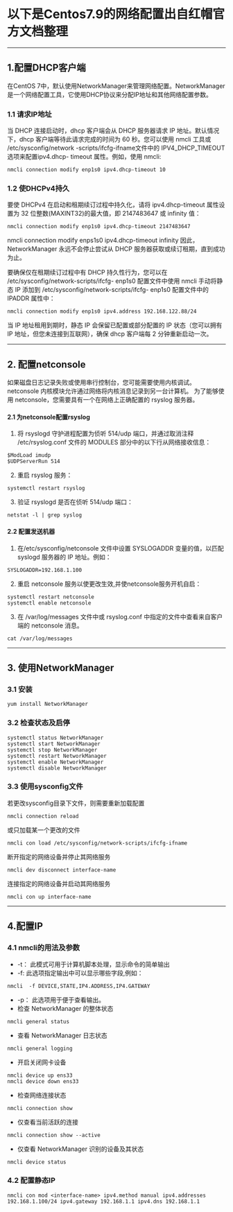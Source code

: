 # 以下是Centos7.9的网络配置出自红帽官方文档整理

-----

## 1.配置DHCP客户端

在CentOS 7中，默认使用NetworkManager来管理网络配置。NetworkManager是一个网络配置工具，它使用DHCP协议来分配IP地址和其他网络配置参数。

### 1.1 请求IP地址

当 DHCP 连接启动时，dhcp 客户端会从 DHCP 服务器请求 IP 地址。默认情况下，dhcp 客户端等待此请求完成的时间为 60 秒。您可以使用 nmcli 工具或 /etc/sysconfig/network -scripts/ifcfg-ifname文件中的 IPV4_DHCP_TIMEOUT 选项来配置ipv4.dhcp- timeout 属性。例如，使用 nmcli:

```
nmcli connection modify enp1s0 ipv4.dhcp-timeout 10
```

### 1.2 使DHCPv4持久

要使 DHCPv4 在启动和租期续订过程中持久化，请将 ipv4.dhcp-timeout 属性设置为 32 位整数(MAXINT32)的最大值，即 2147483647 或 infinity 值：

```
nmcli connection modify enp1s0 ipv4.dhcp-timeout 2147483647
```

nmcli connection modify enps1s0 ipv4.dhcp-timeout infinity
因此，NetworkManager 永远不会停止尝试从 DHCP 服务器获取或续订租期，直到成功为止。

要确保仅在租期续订过程中有 DHCP 持久性行为，您可以在 /etc/sysconfig/network-scripts/ifcfg- enp1s0 配置文件中使用 nmcli 手动将静态 IP 添加到 /etc/sysconfig/network-scripts/ifcfg- enp1s0 配置文件中的 IPADDR 属性中：

```
nmcli connection modify enp1s0 ipv4.address 192.168.122.88/24
```

当 IP 地址租用到期时，静态 IP 会保留已配置或部分配置的 IP 状态（您可以拥有 IP 地址，但您未连接到互联网），确保 dhcp 客户端每 2 分钟重新启动一次。

-----

## 2. 配置netconsole

如果磁盘日志记录失败或使用串行控制台，您可能需要使用内核调试。netconsole 内核模块允许通过网络将内核消息记录到另一台计算机。
为了能够使用 netconsole，您需要具有一个在网络上正确配置的 rsyslog 服务器。

#### 2.1 为netconsole配置rsyslog

1. 将 rsyslogd 守护进程配置为侦听 514/udp 端口，并通过取消注释 /etc/rsyslog.conf 文件的 MODULES 部分中的以下行从网络接收信息：

```
$ModLoad imudp
$UDPServerRun 514
```

2. 重启 rsyslog 服务：

```
systemctl restart rsyslog
```

3. 验证 rsyslogd 是否在侦听 514/udp 端口：

```
netstat -l | grep syslog
```

#### 2.2 配置发送机器

1. 在/etc/sysconfig/netconsole 文件中设置 SYSLOGADDR 变量的值，以匹配 syslogd 服务器的 IP 地址。例如：

```
SYSLOGADDR=192.168.1.100
```

2. 重启 netconsole 服务以使更改生效,并使netconsole服务开机自启：
```
systemctl restart netconsole
systemctl enable netconsole
```

3. 在 /var/log/messages 文件中或 rsyslog.conf 中指定的文件中查看来自客户端的 netconsole 消息。
```
cat /var/log/messages
```


-----

## 3. 使用NetworkManager

### 3.1 安装

```
yum install NetworkManager
```

### 3.2 检查状态及启停

```
systemctl status NetworkManager
systemctl start NetworkManager
systemctl stop NetworkManager
systemctl restart NetworkManager
systemctl enable NetworkManager
systemctl disable NetworkManager
```

### 3.3 使用sysconfig文件

若更改sysconfig目录下文件，则需要重新加载配置

```
nmcli connection reload
```
或只加载某一个更改的文件
```
nmcli con load /etc/sysconfig/network-scripts/ifcfg-ifname
```
断开指定的网络设备并停止其网络服务
```
nmcli dev disconnect interface-name
```
连接指定的网络设备并启动其网络服务
```
nmcli con up interface-name
```

-----

## 4.配置IP
### 4.1 nmcli的用法及参数
- -t： 此模式可用于计算机脚本处理，显示命令的简单输出
- -f: 此选项指定输出中可以显示哪些字段,例如：
```
nmcli  -f DEVICE,STATE,IP4.ADDRESS,IP4.GATEWAY
```
- -p： 此选项用于便于查看输出。
- 检查 NetworkManager 的整体状态

```
nmcli general status
```
- 查看 NetworkManager 日志状态

```
nmcli general logging
```
- 开启关闭网卡设备


```
nmcli device up ens33
nmcli device down ens33
```

- 检查网络连接状态

```
nmcli connection show
```
- 仅查看当前活跃的连接
```
nmcli connection show --active
```
- 仅查看 NetworkManager 识别的设备及其状态

```
nmcli device status
```
### 4.2 配置静态IP

```
nmcli con mod <interface-name> ipv4.method manual ipv4.addresses 192.168.1.100/24 ipv4.gateway 192.168.1.1 ipv4.dns 192.168.1.1
```
